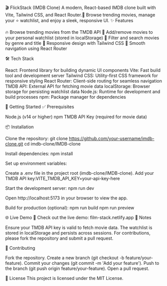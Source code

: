 🎬 FlickStack (IMDB Clone)
A modern, React-based IMDB clone built with Vite, Tailwind CSS, and React Router.🎥 Browse trending movies, manage your ⭐ watchlist, and enjoy a sleek, responsive UI.
✨ Features

🔥 Browse trending movies from the TMDB API
📌 Add/remove movies to your personal watchlist (stored in localStorage)
🎯 Filter and search movies by genre and title
📱 Responsive design with Tailwind CSS
🧭 Smooth navigation using React Router

🛠️ Tech Stack

React: Frontend library for building dynamic UI components
Vite: Fast build tool and development server
Tailwind CSS: Utility-first CSS framework for responsive styling
React Router: Client-side routing for seamless navigation
TMDB API: External API for fetching movie data
localStorage: Browser storage for persisting watchlist data
Node.js: Runtime for development and build processes
npm: Package manager for dependencies

🚀 Getting Started
✅ Prerequisites

Node.js (v14 or higher)
npm
TMDB API Key (required for movie data)

📦 Installation

Clone the repository:
git clone https://github.com/your-username/imdb-clone.git
cd imdb-clone/IMDB-clone


Install dependencies:
npm install


Set up environment variables:

Create a .env file in the project root (imdb-clone/IMDB-clone).
Add your TMDB API key:VITE_TMDB_API_KEY=your-api-key-here




Start the development server:
npm run dev


Open http://localhost:5173 in your browser to view the app.


Build for production (optional):
npm run build
npm run preview



🌐 Live Demo
🔗 Check out the live demo: film-stack.netlify.app
📝 Notes

Ensure your TMDB API key is valid to fetch movie data.
The watchlist is stored in localStorage and persists across sessions.
For contributions, please fork the repository and submit a pull request.

🤝 Contributing

Fork the repository.
Create a new branch (git checkout -b feature/your-feature).
Commit your changes (git commit -m 'Add your feature').
Push to the branch (git push origin feature/your-feature).
Open a pull request.

📜 License
This project is licensed under the MIT License.
